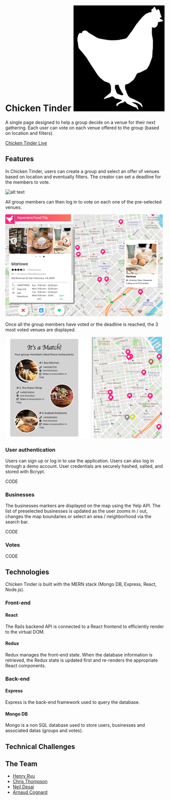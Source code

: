 # Chicken Tinder ![alt text](https://github.com/hkryucr/mern-ct/blob/master/frontend/public/chicken_logo_edited.png)

A single page designed to help a group decide on a venue for their next gathering. 
Each user can vote on each venue offered to the group (based on location and filters).

[Chicken Tinder Live](https://lit-atoll-81167.herokuapp.com/#/)


## Features

In Chicken Tinder, users can create a group and select an offer of venues based on location and eventually filters. 
The creator can set a deadline for the members to vote.

![alt text](https://github.com/hkryucr/mern-ct/blob/master/frontend/public/create_group.gif "Create a group")

All group members can then log in to vote on each one of the pre-selected venues. 

![alt text](https://github.com/hkryucr/mern-ct/blob/master/frontend/public/vote.png "Vote for each venue")

Once all the group members have voted or the deadline is reached, the 3 most voted venues are displayed. 

![alt text](https://github.com/hkryucr/mern-ct/blob/master/frontend/public/results.png "Show vote results")

### User authentication

Users can sign up or log in to use the application.
Users can also log in through a demo account.
User credentials are securely hashed, salted, and stored with Bcrypt.

CODE

### Businesses

The businesses markers are displayed on the map using the Yelp API.
The list of preselected businesses is updated as the user zooms in / out, changes the map boundaries or select an area / neighborhood via the search bar.

CODE

### Votes

CODE

## Technologies

Chicken Tinder is built with the MERN stack (Mongo DB, Express, React, Node.js).

### Front-end

#### React
The Rails backend API is connected to a React frontend to efficiently render to the virtual DOM.

#### Redux
Redux manages the front-end state. When the database information is retrieved, the Redux state is updated first and re-renders the appropriate React components.

### Back-end

#### Express
Express is the back-end framework used to query the database.

#### Mongo DB
Mongo is a non SQL database used to store users, businesses and associated datas (groups and votes).


## Technical Challenges



## The Team

* [Henry Ryu](https://github.com/hkryucr)
* [Chris Thompson](https://github.com/ChrisThompsonTX)
* [Neil Desai](https://github.com/nsdesai1)
* [Arnaud Cognard](https://github.com/Arno-co)
